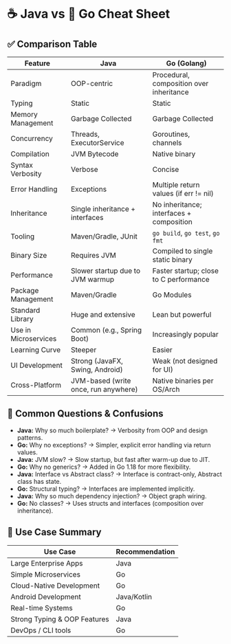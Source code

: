 # ☕ Java vs 🐹 Go Cheat Sheet

## ✅ Comparison Table
| Feature | Java | Go (Golang) |
|---------|------|-------------|
| Paradigm | OOP-centric | Procedural, composition over inheritance |
| Typing | Static | Static |
| Memory Management | Garbage Collected | Garbage Collected |
| Concurrency | Threads, ExecutorService | Goroutines, channels |
| Compilation | JVM Bytecode | Native binary |
| Syntax Verbosity | Verbose | Concise |
| Error Handling | Exceptions | Multiple return values (if err != nil) |
| Inheritance | Single inheritance + interfaces | No inheritance; interfaces + composition |
| Tooling | Maven/Gradle, JUnit | `go build`, `go test`, `go fmt` |
| Binary Size | Requires JVM | Compiled to single static binary |
| Performance | Slower startup due to JVM warmup | Faster startup; close to C performance |
| Package Management | Maven/Gradle | Go Modules |
| Standard Library | Huge and extensive | Lean but powerful |
| Use in Microservices | Common (e.g., Spring Boot) | Increasingly popular |
| Learning Curve | Steeper | Easier |
| UI Development | Strong (JavaFX, Swing, Android) | Weak (not designed for UI) |
| Cross-Platform | JVM-based (write once, run anywhere) | Native binaries per OS/Arch |

## 🤯 Common Questions & Confusions
- **Java:** Why so much boilerplate? → Verbosity from OOP and design patterns.
- **Go:** Why no exceptions? → Simpler, explicit error handling via return values.
- **Java:** JVM slow? → Slow startup, but fast after warm-up due to JIT.
- **Go:** Why no generics? → Added in Go 1.18 for more flexibility.
- **Java:** Interface vs Abstract class? → Interface is contract-only, Abstract class has state.
- **Go:** Structural typing? → Interfaces are implemented implicitly.
- **Java:** Why so much dependency injection? → Object graph wiring.
- **Go:** No classes? → Uses structs and interfaces (composition over inheritance).

## 🚀 Use Case Summary
| Use Case | Recommendation |
|----------|----------------|
| Large Enterprise Apps | Java |
| Simple Microservices | Go |
| Cloud-Native Development | Go |
| Android Development | Java/Kotlin |
| Real-time Systems | Go |
| Strong Typing & OOP Features | Java |
| DevOps / CLI tools | Go |